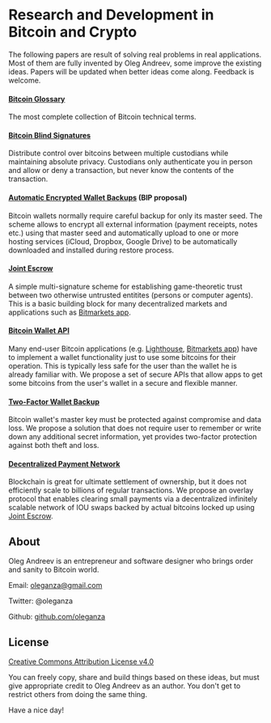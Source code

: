 Research and Development in Bitcoin and Crypto
==============================================

The following papers are result of solving real problems in real applications. Most of them are fully invented by Oleg Andreev, some improve the existing ideas. Papers will be updated when better ideas come along. Feedback is welcome.

#### [Bitcoin Glossary](BitcoinGlossary.md)

The most complete collection of Bitcoin technical terms.

#### [Bitcoin Blind Signatures](BitcoinBlindSignatures.md)

Distribute control over bitcoins between multiple custodians while maintaining absolute privacy. Custodians only authenticate you in person and allow or deny a transaction, but never know the contents of the transaction.

#### [Automatic Encrypted Wallet Backups](AutomaticEncryptedWalletBackups.md) (BIP proposal)

Bitcoin wallets normally require careful backup for only its master seed. The scheme allows to encrypt all external information (payment receipts, notes etc.) using that master seed and automatically upload to one or more hosting services (iCloud, Dropbox, Google Drive) to be automatically downloaded and installed during restore process.

#### [Joint Escrow](JointEscrow.md)

A simple multi-signature scheme for establishing game-theoretic trust between two otherwise untrusted entitites (persons or computer agents). This is a basic building block for many decentralized markets and applications such as [Bitmarkets app](http://voluntary.net/bitmarkets/).

#### [Bitcoin Wallet API](BitcoinWalletAPI/core_spec.md)

Many end-user Bitcoin applications (e.g. [Lighthouse](https://www.vinumeris.com/lighthouse), [Bitmarkets app](http://voluntary.net/bitmarkets/)) have to implement a wallet functionality just to use some bitcoins for their operation. This is typically less safe for the user than the wallet he is already familiar with. We propose a set of secure APIs that allow apps to get some bitcoins from the user's wallet in a secure and flexible manner.

#### [Two-Factor Wallet Backup](TwoFactorWalletBackup.md)

Bitcoin wallet's master key must be protected against compromise and data loss. We propose a solution that does not require user to remember or write down any additional secret information, yet provides two-factor protection against both theft and loss.

#### [Decentralized Payment Network](PaymentNetwork.md)

Blockchain is great for ultimate settlement of ownership, but it does not efficiently scale to billions of regular transactions. We propose an overlay protocol that enables clearing small payments via a decentralized infinitely scalable network of IOU swaps backed by actual bitcoins locked up using [Joint Escrow](JointEscrow.md).

About
-----

Oleg Andreev is an entrepreneur and software designer who brings order and sanity to Bitcoin world.

Email: oleganza@gmail.com

Twitter: @oleganza

Github: [github.com/oleganza](https://github.com/oleganza)


License
-------

[Creative Commons Attribution License v4.0](http://creativecommons.org/licenses/by/4.0/)

You can freely copy, share and build things based on these ideas, but must give appropriate credit to Oleg Andreev as an author. You don't get to restrict others from doing the same thing.

Have a nice day!
